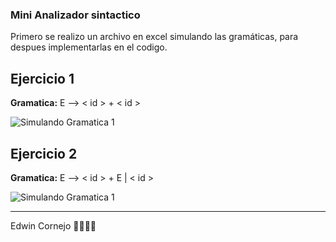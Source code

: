### Mini Analizador sintactico 

Primero se realizo un archivo en excel simulando las gramáticas, para despues implementarlas en el codigo.

## Ejercicio 1
**Gramatica:** E -->  < id > + < id >

![Simulando Gramatica 1]()

## Ejercicio 2
**Gramatica:** E --> < id > + E | < id >

![Simulando Gramatica 1]()

------
Edwin Cornejo 💚👨🏻‍💻
